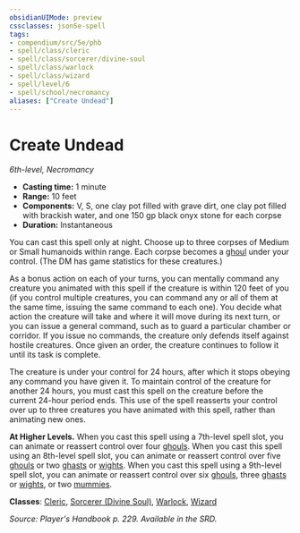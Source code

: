 ```yaml
---
obsidianUIMode: preview
cssclasses: json5e-spell
tags:
- compendium/src/5e/phb
- spell/class/cleric
- spell/class/sorcerer/divine-soul
- spell/class/warlock
- spell/class/wizard
- spell/level/6
- spell/school/necromancy
aliases: ["Create Undead"]
---
```

# Create Undead
*6th-level, Necromancy*  

- **Casting time:** 1 minute
- **Range:** 10 feet
- **Components:** V, S, one clay pot filled with grave dirt, one clay pot filled with brackish water, and one 150 gp black onyx stone for each corpse
- **Duration:** Instantaneous

You can cast this spell only at night. Choose up to three corpses of Medium or Small humanoids within range. Each corpse becomes a [ghoul](compendium/bestiary/undead/ghoul.md) under your control. (The DM has game statistics for these creatures.)

As a bonus action on each of your turns, you can mentally command any creature you animated with this spell if the creature is within 120 feet of you (if you control multiple creatures, you can command any or all of them at the same time, issuing the same command to each one). You decide what action the creature will take and where it will move during its next turn, or you can issue a general command, such as to guard a particular chamber or corridor. If you issue no commands, the creature only defends itself against hostile creatures. Once given an order, the creature continues to follow it until its task is complete.

The creature is under your control for 24 hours, after which it stops obeying any command you have given it. To maintain control of the creature for another 24 hours, you must cast this spell on the creature before the current 24-hour period ends. This use of the spell reasserts your control over up to three creatures you have animated with this spell, rather than animating new ones.

**At Higher Levels.** When you cast this spell using a 7th-level spell slot, you can animate or reassert control over four [ghouls](compendium/bestiary/undead/ghoul.md). When you cast this spell using an 8th-level spell slot, you can animate or reassert control over five [ghouls](compendium/bestiary/undead/ghoul.md) or two [ghasts](compendium/bestiary/undead/ghast.md) or [wights](compendium/bestiary/undead/wight.md). When you cast this spell using a 9th-level spell slot, you can animate or reassert control over six [ghouls](compendium/bestiary/undead/ghoul.md), three [ghasts](compendium/bestiary/undead/ghast.md) or [wights](compendium/bestiary/undead/wight.md), or two [mummies](compendium/bestiary/undead/mummy.md).

**Classes**: [Cleric](compendium/classes/cleric.md), [Sorcerer (Divine Soul)](compendium/classes/sorcerer-divine-soul-xge.md), [Warlock](compendium/classes/warlock.md), [Wizard](compendium/classes/wizard.md)

*Source: Player's Handbook p. 229. Available in the SRD.*